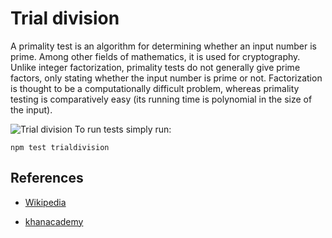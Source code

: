 # Trial division

A primality test is an algorithm for determining whether an input number is prime. Among other fields of mathematics, it is used for cryptography. Unlike integer factorization, primality tests do not generally give prime factors, only stating whether the input number is prime or not. Factorization is thought to be a computationally difficult problem, whereas primality testing is comparatively easy (its running time is polynomial in the size of the input).

![Trial division](https://ka-perseus-images.s3.amazonaws.com/7ab1c9b2094705c996a4c65212be5586abc8cad5.jpg)
To run tests simply run:

```
npm test trialdivision
```

## References

- [Wikipedia](https://en.wikipedia.org/wiki/Primality_test)

- [khanacademy](https://www.khanacademy.org/computing/computer-science/cryptography/comp-number-theory/a/trial-division)
